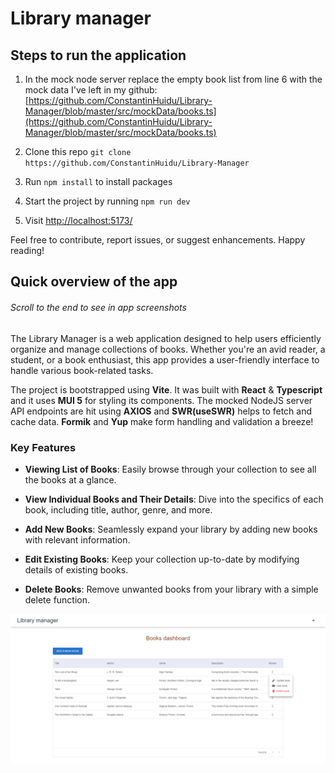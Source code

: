 # Library manager

## Steps to run the application

1. In the mock node server replace the empty book list from line 6 with the mock data I've left in my github:
   [https://github.com/ConstantinHuidu/Library-Manager/blob/master/src/mockData/books.ts](https://github.com/ConstantinHuidu/Library-Manager/blob/master/src/mockData/books.ts)

2. Clone this repo `git clone https://github.com/ConstantinHuidu/Library-Manager`

3. Run `npm install` to install packages

4. Start the project by running `npm run dev`

5. Visit [http://localhost:5173/](http://localhost:5173/)

Feel free to contribute, report issues, or suggest enhancements. Happy reading!

## Quick overview of the app

###### _Scroll to the end to see in app screenshots_

The Library Manager is a web application designed to help users efficiently organize and manage collections of books. Whether you're an avid reader, a student, or a book enthusiast, this app provides a user-friendly interface to handle various book-related tasks.

The project is bootstrapped using **Vite**. It was built with **React** & **Typescript** and it uses **MUI 5** for styling its components. The mocked NodeJS server API endpoints are hit using **AXIOS** and **SWR(useSWR)** helps to fetch and cache data. **Formik** and **Yup** make form handling and validation a breeze!

### Key Features

- **Viewing List of Books**: Easily browse through your collection to see all the books at a glance.

- **View Individual Books and Their Details**: Dive into the specifics of each book, including title, author, genre, and more.

- **Add New Books**: Seamlessly expand your library by adding new books with relevant information.

- **Edit Existing Books**: Keep your collection up-to-date by modifying details of existing books.

- **Delete Books**: Remove unwanted books from your library with a simple delete function.

![dashboard](https://github.com/ConstantinHuidu/Library-Manager/blob/master/src/assets/forReadMe/Dashboard.png)
